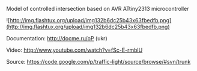 Model of controlled intersection based on AVR ATtiny2313 microcontroller

![http://img.flashtux.org/upload/img132b6dc25b43x63fbedfb.png](http://img.flashtux.org/upload/img132b6dc25b43x63fbedfb.png)

Documentation: http://docme.ru/oP (ukr)

Video: http://www.youtube.com/watch?v=fSc-E-rmblU

Source: https://code.google.com/p/traffic-light/source/browse/#svn/trunk